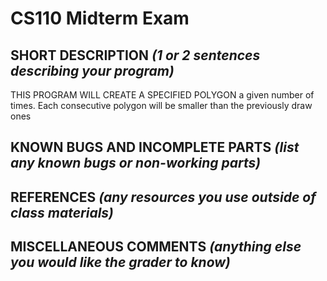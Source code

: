 # CS110 Midterm Exam

## SHORT DESCRIPTION *(1 or 2 sentences describing your program)*
THIS PROGRAM WILL CREATE A SPECIFIED POLYGON a given number of times. Each consecutive polygon will be smaller than the previously draw ones

## KNOWN BUGS AND INCOMPLETE PARTS *(list any known bugs or non-working parts)*

## REFERENCES *(any resources you use outside of class materials)*

## MISCELLANEOUS COMMENTS *(anything else you would like the grader to know)*